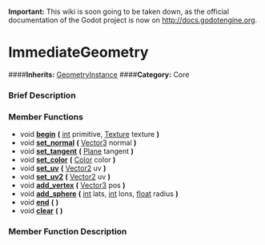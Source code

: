 **Important:** This wiki is soon going to be taken down, as the official documentation of the Godot project is now on http://docs.godotengine.org.

#  ImmediateGeometry  
####**Inherits:** [GeometryInstance](class_geometryinstance)
####**Category:** Core

###  Brief Description  


###  Member Functions 
  * void  **[begin](#begin)**  **(** [int](class_int) primitive, [Texture](class_texture) texture  **)**
  * void  **[set&#95;normal](#set_normal)**  **(** [Vector3](class_vector3) normal  **)**
  * void  **[set&#95;tangent](#set_tangent)**  **(** [Plane](class_plane) tangent  **)**
  * void  **[set&#95;color](#set_color)**  **(** [Color](class_color) color  **)**
  * void  **[set&#95;uv](#set_uv)**  **(** [Vector2](class_vector2) uv  **)**
  * void  **[set&#95;uv2](#set_uv2)**  **(** [Vector2](class_vector2) uv  **)**
  * void  **[add&#95;vertex](#add_vertex)**  **(** [Vector3](class_vector3) pos  **)**
  * void  **[add&#95;sphere](#add_sphere)**  **(** [int](class_int) lats, [int](class_int) lons, [float](class_float) radius  **)**
  * void  **[end](#end)**  **(** **)**
  * void  **[clear](#clear)**  **(** **)**

###  Member Function Description  
